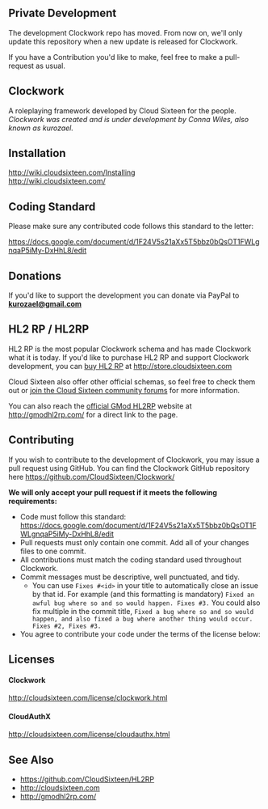 Private Development
---------

The development Clockwork repo has moved. From now on, we'll only update this repository when a new update is released for Clockwork.

If you have a Contribution you'd like to make, feel free to make a pull-request as usual.

Clockwork
---------
A roleplaying framework developed by Cloud Sixteen for the people.  
*Clockwork was created and is under development by Conna Wiles, also known as kurozael.*

Installation
------------
http://wiki.cloudsixteen.com/Installing  
http://wiki.cloudsixteen.com/

Coding Standard
------------
Please make sure any contributed code follows this standard to the letter:

https://docs.google.com/document/d/1F24V5s21aXx5T5bbz0bQsOT1FWLgnqaP5iMy-DxHhL8/edit

Donations
------------
If you'd like to support the development you can donate via PayPal to **kurozael@gmail.com**

HL2 RP / HL2RP
------------
HL2 RP is the most popular Clockwork schema and has made Clockwork what it is today. If you'd like to purchase HL2 RP and support Clockwork development, you can [buy HL2 RP](http://store.cloudsixteen.com/cart.php) at http://store.cloudsixteen.com

Cloud Sixteen also offer other official schemas, so feel free to check them out or [join the Cloud Sixteen community forums](http://forums.cloudsixteen.com) for more information.

You can also reach the [official GMod HL2RP](http://gmodhl2rp.com/) website at http://gmodhl2rp.com/ for a direct link to the page.

Contributing
------------
If you wish to contribute to the development of Clockwork, you may issue a pull request using GitHub. You can find the Clockwork GitHub repository here https://github.com/CloudSixteen/Clockwork/
  
**We will only accept your pull request if it meets the following requirements:**
  
* Code must follow this standard: https://docs.google.com/document/d/1F24V5s21aXx5T5bbz0bQsOT1FWLgnqaP5iMy-DxHhL8/edit
* Pull requests must only contain one commit. Add all of your changes files to one commit.
* All contributions must match the coding standard used throughout Clockwork.
* Commit messages must be descriptive, well punctuated, and tidy.
  * You can use `Fixes #<id>` in your title to automatically close an issue by that id. For example (and this formatting is mandatory) `Fixed an awful bug where so and so would happen. Fixes #3.` You could also fix multiple in the commit title, `Fixed a bug where so and so would happen, and also fixed a bug where another thing would occur. Fixes #2, Fixes #3.`
* You agree to contribute your code under the terms of the license below:

Licenses
-------

#### Clockwork
http://cloudsixteen.com/license/clockwork.html

#### CloudAuthX
http://cloudsixteen.com/license/cloudauthx.html

See Also
--------

* https://github.com/CloudSixteen/HL2RP 
* http://cloudsixteen.com 
* http://gmodhl2rp.com/
